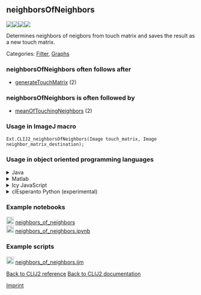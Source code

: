 ## neighborsOfNeighbors
<img src="images/mini_empty_logo.png"/><img src="images/mini_clij2_logo.png"/><img src="images/mini_empty_logo.png"/><img src="images/mini_cle_logo.png"/>

Determines neighbors of neigbors from touch matrix and saves the result as a new touch matrix.

Categories: [Filter](https://clij.github.io/clij2-docs/reference__filter), [Graphs](https://clij.github.io/clij2-docs/reference__graph)

### neighborsOfNeighbors often follows after
* <a href="reference_generateTouchMatrix">generateTouchMatrix</a> (2)


### neighborsOfNeighbors is often followed by
* <a href="reference_meanOfTouchingNeighbors">meanOfTouchingNeighbors</a> (2)


### Usage in ImageJ macro
```
Ext.CLIJ2_neighborsOfNeighbors(Image touch_matrix, Image neighbor_matrix_destination);
```


### Usage in object oriented programming languages



<details>

<summary>
Java
</summary>
<pre class="highlight">// init CLIJ and GPU
import net.haesleinhuepf.clij2.CLIJ2;
import net.haesleinhuepf.clij.clearcl.ClearCLBuffer;
CLIJ2 clij2 = CLIJ2.getInstance();

// get input parameters
ClearCLBuffer touch_matrix = clij2.push(touch_matrixImagePlus);
neighbor_matrix_destination = clij2.create(touch_matrix);
</pre>

<pre class="highlight">
// Execute operation on GPU
clij2.neighborsOfNeighbors(touch_matrix, neighbor_matrix_destination);
</pre>

<pre class="highlight">
// show result
neighbor_matrix_destinationImagePlus = clij2.pull(neighbor_matrix_destination);
neighbor_matrix_destinationImagePlus.show();

// cleanup memory on GPU
clij2.release(touch_matrix);
clij2.release(neighbor_matrix_destination);
</pre>

</details>



<details>

<summary>
Matlab
</summary>
<pre class="highlight">% init CLIJ and GPU
clij2 = init_clatlab();

% get input parameters
touch_matrix = clij2.pushMat(touch_matrix_matrix);
neighbor_matrix_destination = clij2.create(touch_matrix);
</pre>

<pre class="highlight">
% Execute operation on GPU
clij2.neighborsOfNeighbors(touch_matrix, neighbor_matrix_destination);
</pre>

<pre class="highlight">
% show result
neighbor_matrix_destination = clij2.pullMat(neighbor_matrix_destination)

% cleanup memory on GPU
clij2.release(touch_matrix);
clij2.release(neighbor_matrix_destination);
</pre>

</details>



<details>

<summary>
Icy JavaScript
</summary>
<pre class="highlight">// init CLIJ and GPU
importClass(net.haesleinhuepf.clicy.CLICY);
importClass(Packages.icy.main.Icy);

clij2 = CLICY.getInstance();

// get input parameters
touch_matrix_sequence = getSequence();
touch_matrix = clij2.pushSequence(touch_matrix_sequence);
neighbor_matrix_destination = clij2.create(touch_matrix);
</pre>

<pre class="highlight">
// Execute operation on GPU
clij2.neighborsOfNeighbors(touch_matrix, neighbor_matrix_destination);
</pre>

<pre class="highlight">
// show result
neighbor_matrix_destination_sequence = clij2.pullSequence(neighbor_matrix_destination)
Icy.addSequence(neighbor_matrix_destination_sequence);
// cleanup memory on GPU
clij2.release(touch_matrix);
clij2.release(neighbor_matrix_destination);
</pre>

</details>



<details>

<summary>
clEsperanto Python (experimental)
</summary>
<pre class="highlight">import pyclesperanto_prototype as cle

cle.neighbors_of_neighbors(touch_matrix, neighbor_matrix_destination)

</pre>



</details>





### Example notebooks
<a href="https://clij.github.io/clij2-docs/md/neighbors_of_neighbors"><img src="images/language_macro.png" height="20"/></a> [neighbors_of_neighbors](https://clij.github.io/clij2-docs/md/neighbors_of_neighbors)  
<a href="https://github.com/clEsperanto/pyclesperanto_prototype/tree/master/demo/neighbors/neighbors_of_neighbors.ipynb"><img src="images/language_python.png" height="20"/></a> [neighbors_of_neighbors.ipynb](https://github.com/clEsperanto/pyclesperanto_prototype/tree/master/demo/neighbors/neighbors_of_neighbors.ipynb)  




### Example scripts
<a href="https://github.com/clij/clij2-docs/blob/master/src/main/macro/neighbors_of_neighbors.ijm"><img src="images/language_macro.png" height="20"/></a> [neighbors_of_neighbors.ijm](https://github.com/clij/clij2-docs/blob/master/src/main/macro/neighbors_of_neighbors.ijm)  


[Back to CLIJ2 reference](https://clij.github.io/clij2-docs/reference)
[Back to CLIJ2 documentation](https://clij.github.io/clij2-docs)

[Imprint](https://clij.github.io/imprint)
